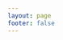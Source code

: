 ```yaml
---
layout: page
footer: false
---
```

<GameEntranceV id="h5battlecity" src="/classic/emulatorJS-4.0.12/games/index.html?language=en-US&name=BattleCity" :resetHeight=false></GameEntranceV>